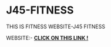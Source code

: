 # J45-FITNESS
 THIS IS FITNESS WEBSITE-J45 FITNESS

WEBSITE:-  [**CLICK ON THIS LINK !**](https://thesmartyking.github.io/J45-FITNESS/index.html)
